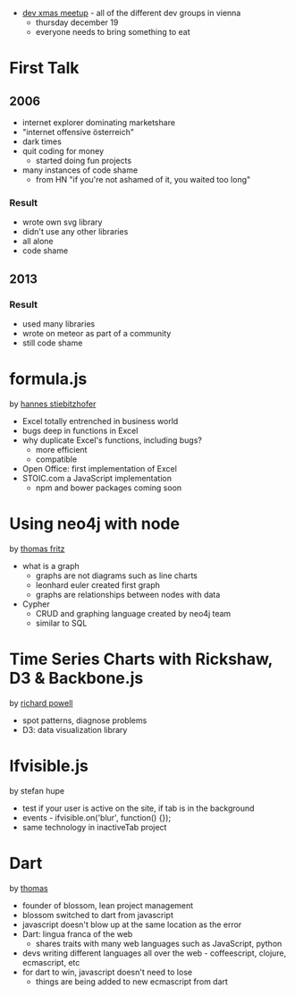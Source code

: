 * [dev xmas meetup](http://www.meetup.com/viennajs/events/152620262/) - all of the different dev groups in vienna
  * thursday december 19
  * everyone needs to bring something to eat

First Talk
==========

2006
----

* internet explorer dominating marketshare
* "internet offensive österreich"
* dark times
* quit coding for money
  * started doing fun projects
* many instances of code shame
  * from HN "if you're not ashamed of it, you waited too long"

### Result ###

* wrote own svg library
* didn't use any other libraries
* all alone
* code shame

2013
----

### Result ###

* used many libraries
* wrote on meteor as part of a community
* still code shame

formula.js
==========

by [hannes stiebitzhofer](https://github.com/sutoiku)

* Excel totally entrenched in business world
* bugs deep in functions in Excel
* why duplicate Excel's functions, including bugs?
  * more efficient
  * compatible
* Open Office: first implementation of Excel
* STOIC.com a JavaScript implementation
  * npm and bower packages coming soon


Using neo4j with node
=====================

by [thomas fritz](https://github.com/thomasfr/)

* what is a graph
  * graphs are not diagrams such as line charts
  * leonhard euler created first graph
  * graphs are relationships between nodes with data
* Cypher
  * CRUD and graphing language created by neo4j team
  * similar to SQL


Time Series Charts with Rickshaw, D3 & Backbone.js
==================================================

by [richard powell](https://twitter.com/byrichardpowell)

* spot patterns, diagnose problems
* D3: data visualization library


Ifvisible.js
============

by stefan hupe

* test if your user is active on the site, if tab is in the background
* events - ifvisible.on('blur', function() {});
* same technology in inactiveTab project


Dart
====

by [thomas](@__tosh)

* founder of blossom, lean project management
* blossom switched to dart from javascript
* javascript doesn't blow up at the same location as the error
* Dart: lingua franca of the web
  * shares traits with many web languages such as JavaScript, python
* devs writing different languages all over the web - coffeescript, clojure, ecmascript, etc
* for dart to win, javascript doesn't need to lose
  * things are being added to new ecmascript from dart
